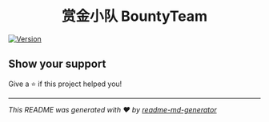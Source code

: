 <h1 align="center">赏金小队 BountyTeam</h1>
<p>
  <a href="https://www.npmjs.com/package/readme" target="_blank">
    <img alt="Version" src="https://img.shields.io/npm/v/readme.svg">
  </a>
</p>

## Show your support

Give a ⭐️ if this project helped you!

***
_This README was generated with ❤️ by [readme-md-generator](https://github.com/kefranabg/readme-md-generator)_
